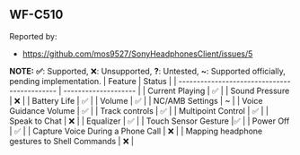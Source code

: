 WF-C510
---
Reported by:
- https://github.com/mos9527/SonyHeadphonesClient/issues/5

**NOTE:** **✅**: Supported, ❌: Unsupported, **?**: Untested, **~**: Supported officially, pending implementation.
| Feature    | Status   |
| -------------------------------------------- | -------------------- |
| Current Playing    | ✅    | 
| Sound Pressure    | ❌    |
| Battery Life    | ✅    |
| Volume    | ✅    | 
| NC/AMB Settings    | ~    | 
| Voice Guidance Volume    | ✅    | 
| Track controls    | ✅    |
| Multipoint Control    | ✅   | 
| Speak to Chat    | ❌    | 
| Equalizer    | ✅    | 
| Touch Sensor Gesture    |✅    | 
| Power Off    | ✅    | 
| Capture Voice During a Phone Call    | ❌    | 
| Mapping headphone gestures to Shell Commands    | ❌    | 
